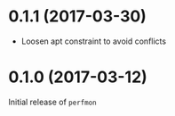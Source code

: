 # 0.1.1 (2017-03-30)

* Loosen apt constraint to avoid conflicts

# 0.1.0 (2017-03-12)

Initial release of `perfmon`
